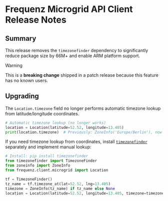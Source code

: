 # Frequenz Microgrid API Client Release Notes

## Summary

This release removes the `timezonefinder` dependency to significantly reduce package size by 66M+ and enable ARM platform support.

> [!WARNING]
>  This is a **breaking change** shipped in a patch release because this feature has no known users.

## Upgrading

The `Location.timezone` field no longer performs automatic timezone lookup from latitude/longitude coordinates.

```python
# Automatic timezone lookup (no longer works)
location = Location(latitude=52.52, longitude=13.405)
print(location.timezone)  # Previously: ZoneInfo('Europe/Berlin'), now None
```

If you need timezone lookup from coordinates, install [`timezonefinder`](https://pypi.org/project/timezonefinder/) separately and implement manual lookup:

```python
# Install: pip install timezonefinder
from timezonefinder import TimezoneFinder
from zoneinfo import ZoneInfo
from frequenz.client.microgrid import Location

tf = TimezoneFinder()
tz_name = tf.timezone_at(lat=52.52, lng=13.405)
timezone = ZoneInfo(tz_name) if tz_name else None
location = Location(latitude=52.52, longitude=13.405, timezone=timezone)
```
